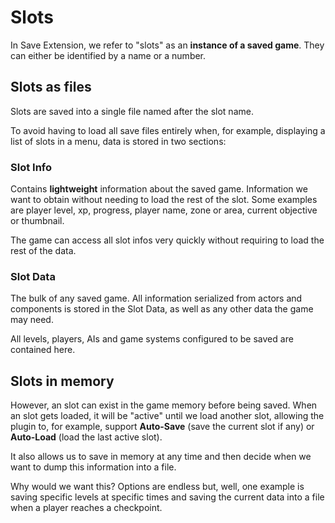 # Slots

In Save Extension, we refer to "slots" as an **instance of a saved game**. They can either be identified by a name or a number.

## Slots as files

Slots are saved into a single file named after the slot name.

To avoid having to load all save files entirely when, for example, displaying a list of slots in a menu, data is stored in two sections:

### Slot Info

Contains **lightweight** information about the saved game. Information we want to obtain without needing to load the rest of the slot.
Some examples are player level, xp, progress, player name, zone or area, current objective or thumbnail.

The game can access all slot infos very quickly without requiring to load the rest of the data.

### Slot Data

The bulk of any saved game.
All information serialized from actors and components is stored in the Slot Data, as well as any other data the game may need.

All levels, players, AIs and game systems configured to be saved are contained here.

## Slots in memory

However, an slot can exist in the game memory before being saved.
When an slot gets loaded, it will be "active" until we load another slot, allowing the plugin to, for example, support **Auto-Save** (save the current slot if any) or **Auto-Load** (load the last active slot).

It also allows us to save in memory at any time and then decide when we want to dump this information into a file.

Why would we want this?
Options are endless but, well, one example is saving specific levels at specific times and saving the current data into a file when a player reaches a checkpoint.